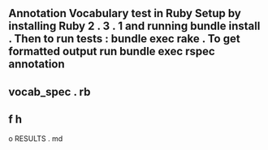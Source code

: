 #
#
Annotation
Vocabulary
test
in
Ruby
Setup
by
installing
Ruby
2
.
3
.
1
and
running
bundle
install
.
Then
to
run
tests
:
bundle
exec
rake
.
To
get
formatted
output
run
bundle
exec
rspec
annotation
-
vocab_spec
.
rb
-
f
h
-
o
RESULTS
.
md
